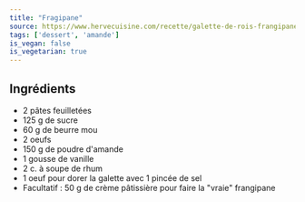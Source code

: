 ```yaml
---
title: "Fragipane"
source: https://www.hervecuisine.com/recette/galette-de-rois-frangipane
tags: ['dessert', 'amande']
is_vegan: false
is_vegetarian: true
---
```


## Ingrédients

- 2 pâtes feuilletées
- 125 g de sucre
- 60 g de beurre mou
- 2 oeufs
- 150 g de poudre d'amande
- 1 gousse de vanille
- 2 c. à soupe de rhum
- 1 oeuf pour dorer la galette avec 1 pincée de sel
- Facultatif : 50 g de crème pâtissière pour faire la "vraie" frangipane

